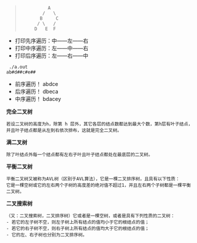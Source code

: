 >               A
>             /   \
>            B     C
>           / \   / 
>          D   E  F
>
* 打印先序遍历：中——左——右　
* 打印中序遍历：左——中——右
* 打印后序遍历：左——右——中

```
 ./a.out
ab#d##c#e##
```

- 前序遍历！   abdce
- 后序遍历！   dbeca
- 中序遍历！   bdacey

**完全二叉树**
```
若设二叉树的高度为h，除第 h 层外，其它各层的结点数都达到最大个数，第h层有叶子结点，并且叶子结点都是从左到右依次排布，这就是完全二叉树。
```
**满二叉树**
```
除了叶结点外每一个结点都有左右子叶且叶子结点都处在最底层的二叉树。
```
**平衡二叉树**
```
平衡二叉树又被称为AVL树（区别于AVL算法），它是一棵二叉排序树，且具有以下性质：
它是一棵空树或它的左右两个子树的高度差的绝对值不超过1，并且左右两个子树都是一棵平衡二叉树。
```
**二叉搜索树**
```
（又：二叉搜索树，二叉排序树）它或者是一棵空树，或者是具有下列性质的二叉树： 
- 若它的左子树不空，则左子树上所有结点的值均小于它的根结点的值； 
- 若它的右子树不空，则右子树上所有结点的值均大于它的根结点的值； 
- 它的左、右子树也分别为二叉排序树。
```
